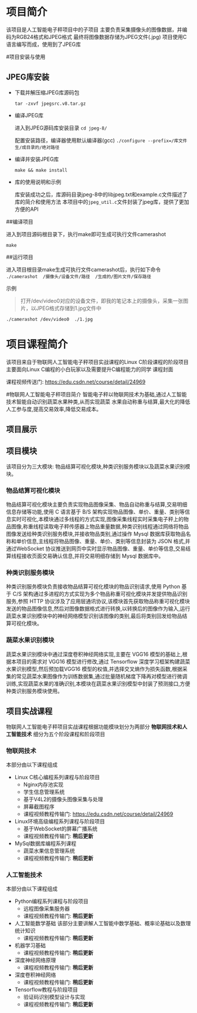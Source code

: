 # 项目简介 
该项目是人工智能电子秤项目中的子项目
主要负责采集摄像头的图像数据，并编码为RGB24格式和JPEG格式
最终将图像数据存储为JPEG文件(.jpg)
项目使用C语言编写而成，使用到了JPEG库

#项目安装与使用

## JPEG库安装

* 下载并解压缩JPEG库源码包

	`tar -zxvf jpegsrc.v8.tar.gz`

*  编译JPEG库

	进入到JPEG源码库安装目录
	`cd jpeg-8/`

	配置安装路径，编译器使用默认编译器(gcc)
	`./configure --prefix=/库文件生/成目录的/绝对路径`

* 编译并安装JPEG库

	`make && make install`

* 库的使用说明和示例

	库安装成功之后，库源码目录jpeg-8中的libjpeg.txt和example.c文件描述了库的简介和使用方法
本项目中的`jpeg_util.c`文件封装了jpeg库，提供了更加方便的API

##编译项目

进入到项目源码根目录下，执行make即可生成可执行文件camerashot

`make`

##运行项目

进入项目根目录make生成可执行文件camerashot后，执行如下命令
`./camerashot  /摄像头/设备文件/路径  /生成的/图片文件/保存路径`

示例
>打开/dev/video0对应的设备文件，即我的笔记本上的摄像头，采集一张图片，以JPEG格式存储到1.jpg文件中

`./camerashot /dev/video0  ./1.jpg`


# 项目课程简介

该项目来自于物联网人工智能电子秤项目实战课程的Linux C阶段课程的阶段项目
主要面向Linux C编程的小白玩家以及需要提升C编程能力的同学
课程封面

课程视频传送门: <https://edu.csdn.net/course/detail/24969>


#物联网人工智能电子秤项目简介
智能电子秤以物联网技术为基础,通过人工智能技术智能自动识别蔬菜水果种类,从而实现蔬菜
水果自动称重与结算,最大化的降低人工参与度,提高交易效率,降低交易成本。

## 项目展示

## 项目模块

该项目分为三大模块: 物品结算可视化模块,种类识别服务模块以及蔬菜水果识别模块。

### 物品结算可视化模块
物品结算可视化模块主要负责实现物品图像采集、物品自动称重与结算,交易明细信息存储等功能,使用 C 语言基于 B/S 架构实现物品图像、单价、重量、类别等信息实时可视化,本模块通过多线程的方式实现,图像采集线程实时采集电子秤上的物品图像,称重线程读取电子秤传感器上物品重量数据,种类识别线程通过网络将物品图像发送给种类识别服务模块,并接收物品类别,通过操作 Mysql 数据库获取物品名称和单价信息,主线程将物品图像、重量、单价、类别等信息封装为 JSON 格式,并通过WebSocket 协议推送到网页中实时显示物品图像、重量、单价等信息,交易结算线程接收页面交易确认信息,并将交易明细存储到 Mysql 数据库中。


### 种类识别服务模块
种类识别服务模块负责接收物品结算可视化模块的物品识别请求,使用 Python 基于 C/S 架构通过多进程的方式实现为多个物品称重可视化模块并发提供物品识别服务,参照 HTTP 协议涉及了应用层通讯协议,该模块首先获取物品称重可视化模块发送的物品图像信息,然后对图像数据格式进行转换,以转换后的图像作为输入,运行蔬菜水果识别模块中的神经网络模型识别该图像的类别,最后将类别回发给物品结算可视化模块。

### 蔬菜水果识别模块
蔬菜水果识别模块中通过深度卷积神经网络实现,主要在 VGG16 模型的基础上,根据本项目的需求对 VGG16 模型进行修改,通过 Tensorflow 深度学习框架构建蔬菜水果识别模型,然后预加载VGG16 模型的权值,并选择交叉熵作为损失函数,根据采集的常见蔬菜水果图像作为训练数据集,通过批量随机梯度下降再对模型进行微调训练,实现蔬菜水果的准确识别,本模块在蔬菜水果识别模型中封装了预测接口,方便种类识别服务模块使用。

## 项目实战课程

物联网人工智能电子秤项目实战课程根据功能模块划分为两部分
	**物联网技术和人工智能技术**
细分为五个阶段课程和阶段项目

### 物联网技术 
本部分由以下课程组成
+ Linux C核心编程系列课程与阶段项目
	* Nginx内存池实现
	* 学生信息管理系统
	* 基于V4L2的摄像头图像采集与处理
	* 屏幕截图程序
	* 课程视频教程传输门: <https://edu.csdn.net/course/detail/24969>
+ Linux环境高级编程系列课程与阶段项目
	* 基于WebSocket的屏幕广播系统
	* 课程视频教程传输门: **稍后更新**
+ MySql数据库编程系列课程
	* 蔬菜水果信息管理系统	
	* 课程视频教程传输门: **稍后更新**

### 人工智能技术 
本部分由以下课程组成
+ Python编程系列课程与阶段项目
	* 远程图像采集服务器
	* 课程视频教程传输门: **稍后更新**
+ 人工智能数学基础
	 该部分主要讲解人工智能中数学基础、概率论基础以及数理统计知识
	* 课程视频教程传输门: **稍后更新**
+ 机器学习基础
	* 课程视频教程传输门: **稍后更新**
+ 深度神经网络原理
	* 课程视频教程传输门: **稍后更新**
+ 深度卷积神经网络
	* 课程视频教程传输门: **稍后更新**
+ Tensorflow教程与阶段项目
	* 验证码识别模型设计与实现
	* 课程视频教程传输门: **稍后更新**
